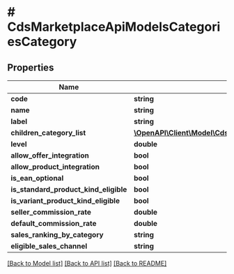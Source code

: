 # # CdsMarketplaceApiModelsCategoriesCategory

## Properties

Name | Type | Description | Notes
------------ | ------------- | ------------- | -------------
**code** | **string** |  | [optional]
**name** | **string** |  | [optional]
**label** | **string** |  | [optional]
**children_category_list** | [**\OpenAPI\Client\Model\CdsMarketplaceApiModelsCategoriesCategory[]**](CdsMarketplaceApiModelsCategoriesCategory.md) |  | [optional]
**level** | **double** |  | [optional]
**allow_offer_integration** | **bool** |  | [optional]
**allow_product_integration** | **bool** |  | [optional]
**is_ean_optional** | **bool** |  | [optional]
**is_standard_product_kind_eligible** | **bool** |  | [optional]
**is_variant_product_kind_eligible** | **bool** |  | [optional]
**seller_commission_rate** | **double** |  | [optional]
**default_commission_rate** | **double** |  | [optional]
**sales_ranking_by_category** | **string** |  | [optional]
**eligible_sales_channel** | **string** |  | [optional]

[[Back to Model list]](../../README.md#models) [[Back to API list]](../../README.md#endpoints) [[Back to README]](../../README.md)
